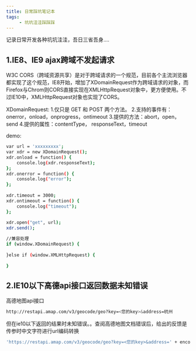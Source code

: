 ```yaml
---
title: 日常踩坑笔记本
tags:
     - 坑坑洼洼踩踩踩
---
```

记录日常开发各种坑坑洼洼，吾日三省吾身....

<!--more-->

## 1.IE8、IE9  ajax跨域不发起请求

W3C CORS（跨域资源共享）是对于跨域请求的一个规范，目前各个主流浏览器都实现了这个规范，IE8开始，增加了XDomainRequest作为跨域请求的对象，而Firefox与Chrom则CORS直接实现在XMLHttpRequest对象中，更方便使用。不过IE10中，XMLHttpRequest对象也实现了CORS。

XDomainRequest:
1.仅只是 GET 和 POST 两个方法。
2.支持的事件有：onerror，onload，onprogress，ontimeout
3.提供的方法：abort，open，send
4.提供的属性：contentType， responseText，timeout

demo:
``` bash
var url = 'xxxxxxxxx';
var xdr = new XDomainRequest();
xdr.onload = function() {           
    console.log(xdr.responseText);
};
xdr.onerror = function() {
    console.log("error");
};
 
xdr.timeout = 3000;
xdr.ontimeout = function() {
    console.log("timeout");
};
 
xdr.open("get", url);
xdr.send();

//兼容处理
if (window.XDomainRequest) {
  
}else if (window.XMLHttpRequest) {
  
}
```

## 2.IE10以下高德api接口返回数据未知错误

高德地图api接口
``` bash
http://restapi.amap.com/v3/geocode/geo?key=<您的key>&address=杭州
```
但在ie10以下返回的结果时未知错误。。查阅高德地图文档错误后，给出的反馈是传参时中文字符进行url编码转换
``` bash
'https://restapi.amap.com/v3/geocode/geo?key=<您的key>&address=' + encodeURI(地址)
```
